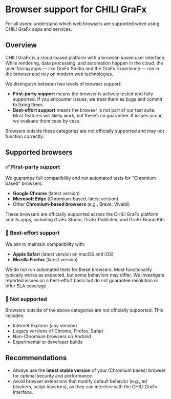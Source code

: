 # Browser support for CHILI GraFx

For all users: understand which web browsers are supported when using CHILI GraFx apps and services.

## Overview

CHILI GraFx is a cloud-based platform with a browser-based user interface. While rendering, data processing, and automation happen in the cloud, the user-facing apps — like GraFx Studio and the GraFx Experience — run in the browser and rely on modern web technologies.

We distinguish between two levels of browser support:

- **First-party support** means the browser is actively tested and fully supported. If you encounter issues, we treat them as bugs and commit to fixing them.
- **Best-effort support** means the browser is not part of our test suite. Most features will likely work, but there’s no guarantee. If issues occur, we evaluate them case by case.

Browsers outside these categories are not officially supported and may not function correctly.

## Supported browsers

### ✅ First-party support

We guarantee full compatibility and run automated tests for "Chromium based" browsers:

- **Google Chrome** (latest version)
- **Microsoft Edge** (Chromium-based, latest version)
- Other **Chromium-based browsers** (e.g., Brave, Vivaldi)

These browsers are officially supported across the CHILI GraFx platform and its apps, including GraFx Studio, GraFx Publisher, and GraFx Brand Kits.

### 🧪 Best-effort support

We aim to maintain compatibility with:

- **Apple Safari** (latest version on macOS and iOS)
- **Mozilla Firefox** (latest version)

We do not run automated tests for these browsers. Most functionality typically works as expected, but some behaviors may differ. We investigate reported issues on a best-effort basis but do not guarantee resolution or offer SLA coverage.

### 🚫 Not supported

Browsers outside of the above categories are not officially supported. This includes:

- Internet Explorer (any version)
- Legacy versions of Chrome, Firefox, Safari
- Non-Chromium browsers on Android
- Experimental or developer builds

## Recommendations

- Always use the **latest stable version** of your (Chromium bases) browser for optimal security and performance.
- Avoid browser extensions that modify default behavior (e.g., ad blockers, script injectors), as they can interfere with the CHILI GraFx interface.